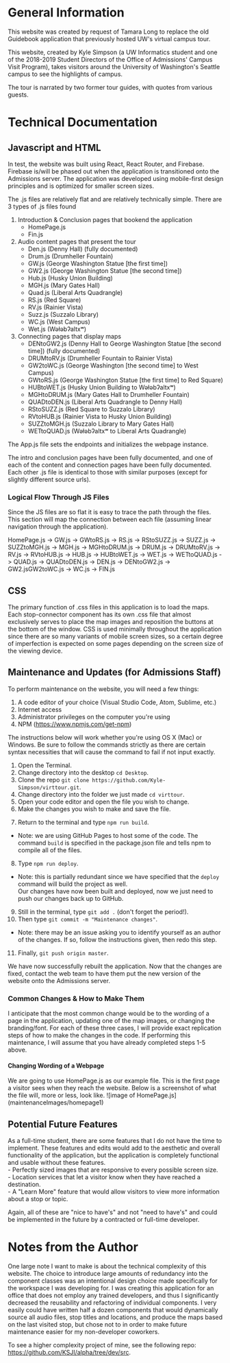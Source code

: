 # General Information
This website was created by request of Tamara Long to replace the old Guidebook application that previously hosted UW's virtual campus tour.

This website, created by Kyle Simpson (a UW Informatics student and one of the 2018-2019 Student Directors of the Office of Admissions' Campus Visit Program), takes visitors around the University of Washington's Seattle campus to see the highlights of campus.  

The tour is narrated by two former tour guides, with quotes from various guests.  




# Technical Documentation
## Javascript and HTML
In test, the website was built using React, React Router, and Firebase.  Firebase is/will be phased out when the application is transitioned onto the Admissions server.  The application was developed using mobile-first design principles and is optimized for smaller screen sizes.

The .js files are relatively flat and are relatively technically simple.  There are 3 types of .js files found
1. Introduction & Conclusion pages that bookend the application
    - HomePage.js
    - Fin.js
2. Audio content pages that present the tour
    - Den.js (Denny Hall) (fully documented)
    - Drum.js (Drumheller Fountain)
    - GW.js (George Washington Statue [the first time])
    - GW2.js (George Washington Statue [the second time])
    - Hub.js (Husky Union Building)
    - MGH.js (Mary Gates Hall)
    - Quad.js (Liberal Arts Quadrangle)
    - RS.js (Red Square)
    - RV.js (Rainier Vista)
    - Suzz.js (Suzzalo Library)
    - WC.js (West Campus)
    - Wet.js (Wǝɫǝbʔaltxʷ)
3. Connecting pages that display maps
    - DENtoGW2.js (Denny Hall to George Washington Statue [the second time]) (fully documented)
    - DRUMtoRV.js (Drumheller Fountain to Rainier Vista)
    - GW2toWC.js (George Washington [the second time] to West Campus)
    - GWtoRS.js (George Washington Statue [the first time] to Red Square)
    - HUBtoWET.js (Husky Union Building to Wǝɫǝbʔaltxʷ)
    - MGHtoDRUM.js (Mary Gates Hall to Drumheller Fountain)
    - QUADtoDEN.js (Liberal Arts Quadrangle to Denny Hall)
    - RStoSUZZ.js (Red Square to Suzzalo Library)
    - RVtoHUB.js (Rainier Vista to Husky Union Building)
    - SUZZtoMGH.js (Suzzalo Library to Mary Gates Hall)
    - WETtoQUAD.js (Wǝɫǝbʔaltxʷ to Liberal Arts Quadrangle)

The App.js file sets the endpoints and initializes the webpage instance.

The intro and conclusion pages have been fully documented, and one of each of the content and connection pages have been fully documented.  Each other .js file is identical to those with similar purposes (except for slightly different source urls).

### Logical Flow Through JS Files
Since the JS files are so flat it is easy to trace the path through the files.  This section will map the connection between each file (assuming linear navigation through the application).

HomePage.js -> GW.js -> GWtoRS.js -> RS.js -> RStoSUZZ.js -> SUZZ.js -> SUZZtoMGH.js -> MGH.js -> MGHtoDRUM.js -> DRUM.js -> DRUMtoRV.js -> RV.js -> RVtoHUB.js -> HUB.js -> HUBtoWET.js -> WET.js -> WETtoQUAD.js -> QUAD.js -> QUADtoDEN.js -> DEN.js -> DENtoGW2.js -> GW2.jsGW2toWC.js -> WC.js -> FIN.js


## CSS
The primary function of .css files in this application is to load the maps.  Each stop-connector component has its own .css file that almost exclusively serves to place the map images and reposition the buttons at the bottom of the window.  CSS is used minimally throughout the application since there are so many variants of mobile screen sizes, so a certain degree of imperfection is expected on some pages depending on the screen size of the viewing device.


## Maintenance and Updates (for Admissions Staff)
To perform maintenance on the website, you will need a few things:
1. A code editor of your choice (Visual Studio Code, Atom, Sublime, etc.)
2. Internet access
3. Administrator privileges on the computer you're using
4. NPM (https://www.npmjs.com/get-npm)

The instructions below will work whether you're using OS X (Mac) or Windows.  Be sure to follow the commands strictly as there are certain syntax necessities that will cause the command to fail if not input exactly.

1. Open the Terminal.
2. Change directory into the desktop `cd Desktop`.
3. Clone the repo `git clone https://github.com/Kyle-Simpson/virttour.git`.
4. Change directory into the folder we just made `cd virttour`.
5. Open your code editor and open the file you wish to change.
6. Make the changes you wish to make and save the file.

<!-- What is below may not be correct since the team may want a tar or zip file of the application.  We may just be able to make the change and then zip the folder.  We may also have to deploy first so we have the gh-pages version of the website, and then sip the folder. -->

7. Return to the terminal and type `npm run build`.
  - Note: we are using GitHub Pages to host some of the code.  The command `build` is specified in the package.json file and tells npm to compile all of the files.
8. Type `npm run deploy`.
  - Note: this is partially redundant since we have specified that the `deploy` command will build the project as well.  
Our changes have now been built and deployed, now we just need to push our changes back up to GitHub.
9. Still in the terminal, type `git add .` (don't forget the period!).
10. Then type `git commit -m "Maintenance changes"`.
  - Note: there may be an issue asking you to identify yourself as an author of the changes.  If so, follow the instructions given, then redo this step.
11. Finally, `git push origin master`.

We have now successfully rebuilt the application.  Now that the changes are fixed, contact the web team to have them put the new version of the website onto the Admissions server.

### Common Changes & How to Make Them
I anticipate that the most common change would be to the wording of a page in the application, updating one of the map images, or changing the branding/font.  For each of these three cases, I will provide exact replication steps of how to make the changes in the code.  If performing this maintenance, I will assume that you have already completed steps 1-5 above.

#### Changing Wording of a Webpage
We are going to use HomePage.js as our example file.  This is the first page a visitor sees when they reach the website.  Below is a screenshot of what the file will, more or less, look like.
![image of HomePage.js] (maintenanceImages/homepage1)

## Potential Future Features
As a full-time student, there are some features that I do not have the time to implement.  These features and edits would add to the aesthetic and overall functionality of the application, but the application is completely functional and usable without these features.  
    - Perfectly sized images that are responsive to every possible screen size.  
    - Location services that let a visitor know when they have reached a destination.  
    - A "Learn More" feature that would allow visitors to view more information about a stop or topic.  

Again, all of these are "nice to have's" and not "need to have's" and could be implemented in the future by a contracted or full-time developer.


# Notes from the Author
One large note I want to make is about the technical complexity of this website.  The choice to introduce large amounts of redundancy into the component classes was an intentional design choice made specifically for the workspace I was developing for.  I was creating this application for an office that does not employ any trained developers, and thus I significantly decreased the reusability and refactoring of individual components.  I very easily could have written half a dozen components that would dynamically source all audio files, stop titles and locations, and produce the maps based on the last visited stop, but chose not to in order to make future maintenance easier for my non-developer coworkers.

To see a higher complexity project of mine, see the following repo: https://github.com/KSJI/alpha/tree/dev/src.

